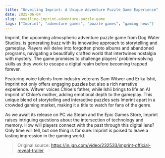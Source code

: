 ```yaml
---
title: "Unveiling Imprint: A Unique Adventure Puzzle Game Experience"
date: 2025-06-04
slug: unveiling-imprint-adventure-puzzle-game
tags: ["Imprint", "adventure games", "puzzle games", "gaming news"]
---
```


Imprint, the upcoming atmospheric adventure puzzle game from Dog Water Studios, is generating buzz with its innovative approach to storytelling and gameplay. Players will delve into forgotten photo albums and abandoned programs, navigating a beautifully crafted world that intertwines nostalgia with mystery. The game promises to challenge players' problem-solving skills as they work to escape a digital realm before becoming trapped forever.

Featuring voice talents from industry veterans Sam Witwer and Erika Ishii, Imprint not only offers engaging puzzles but also a rich narrative experience. Witwer voices Chloe's father, while Ishii brings to life an AI imprint of Chloe’s mother, adding emotional depth to the gameplay. This unique blend of storytelling and interactive puzzles sets Imprint apart in a crowded gaming market, making it a title to watch for fans of the genre.

As we await its release on PC via Steam and the Epic Games Store, Imprint raises intriguing questions about the intersection of technology and memory. How will players connect with the past through this digital lens? Only time will tell, but one thing is for sure: Imprint is poised to leave a lasting impression in the gaming world.

> Original source: https://in.ign.com/video/232533/imprint-official-reveal-trailer